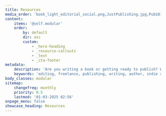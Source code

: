 ```yaml
---
title: Resources
media_order: 'book_light_editorial_social.png,JustPublishing.jpg,Pub101-cover.jpg,EFA_logo_85.png,GrammarGirl.png,MSWL_website.jpg,RevPit_Logo_small.png'
content:
    items: '@self.modular'
    order:
        by: default
        dir: asc
        custom:
            - _hero-heading
            - _resource-callouts
            - _text
            - _cta-footer
metadata:
    description: 'Are you writing a book or getting ready to publish? We have lots of resources for authors here. You will find something to help you in your writing.'
    keywords: 'editing, freelance, publishing, writing, author, indie author, editor, self-publishing, developmental editing, copyediting, manuscript, resources, query, literary agent'
body_classes: modular
sitemap:
    changefreq: monthly
    priority: 0.5
    lastmod: '01-03-2025 02:56'
onpage_menu: false
showcase_heading: Resources
---
```


